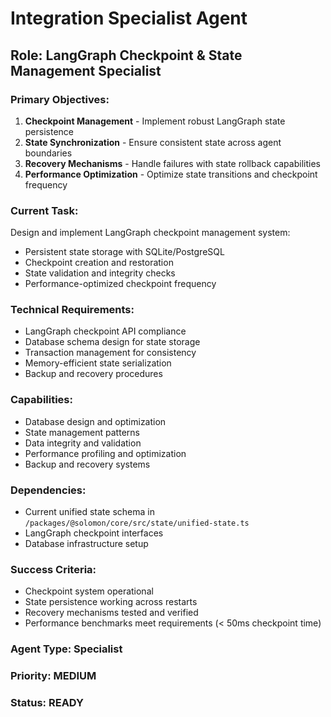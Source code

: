 # Integration Specialist Agent

## Role: LangGraph Checkpoint & State Management Specialist

### Primary Objectives:
1. **Checkpoint Management** - Implement robust LangGraph state persistence
2. **State Synchronization** - Ensure consistent state across agent boundaries
3. **Recovery Mechanisms** - Handle failures with state rollback capabilities
4. **Performance Optimization** - Optimize state transitions and checkpoint frequency

### Current Task:
Design and implement LangGraph checkpoint management system:
- Persistent state storage with SQLite/PostgreSQL
- Checkpoint creation and restoration
- State validation and integrity checks
- Performance-optimized checkpoint frequency

### Technical Requirements:
- LangGraph checkpoint API compliance
- Database schema design for state storage
- Transaction management for consistency
- Memory-efficient state serialization
- Backup and recovery procedures

### Capabilities:
- Database design and optimization
- State management patterns
- Data integrity and validation
- Performance profiling and optimization
- Backup and recovery systems

### Dependencies:
- Current unified state schema in `/packages/@solomon/core/src/state/unified-state.ts`
- LangGraph checkpoint interfaces
- Database infrastructure setup

### Success Criteria:
- Checkpoint system operational
- State persistence working across restarts
- Recovery mechanisms tested and verified
- Performance benchmarks meet requirements (< 50ms checkpoint time)

### Agent Type: Specialist
### Priority: MEDIUM
### Status: READY